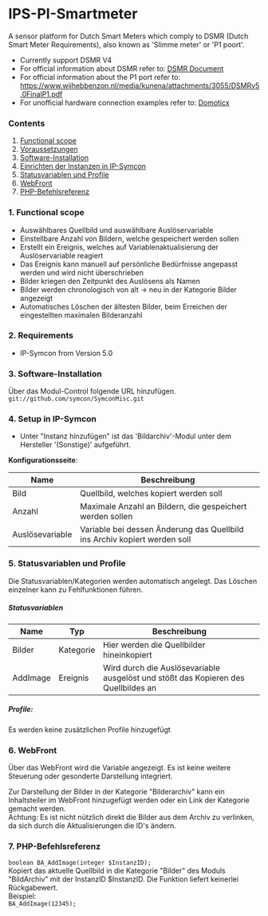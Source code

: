 # IPS-PI-Smartmeter
A sensor platform for Dutch Smart Meters which comply to DSMR (Dutch Smart Meter Requirements), also known as 'Slimme meter' or 'P1 poort'.

- Currently support DSMR V4
- For official information about DSMR refer to: [DSMR Document](https://www.netbeheernederland.nl/dossiers/slimme-meter-15)
- For official information about the P1 port refer to: <https://www.wijhebbenzon.nl/media/kunena/attachments/3055/DSMRv5.0FinalP1.pdf>
- For unofficial hardware connection examples refer to: [Domoticx](http://domoticx.com/p1-poort-slimme-meter-hardware/)

### Contents

1. [Functional scope](#1-functionalscope)
2. [Voraussetzungen](#2-voraussetzungen)
3. [Software-Installation](#3-software-installation)
4. [Einrichten der Instanzen in IP-Symcon](#4-einrichten-der-instanzen-in-ip-symcon)
5. [Statusvariablen und Profile](#5-statusvariablen-und-profile)
6. [WebFront](#6-webfront)
7. [PHP-Befehlsreferenz](#7-php-befehlsreferenz)

### 1. Functional scope
* Auswählbares Quellbild und auswählbare Auslöservariable
* Einstellbare Anzahl von Bildern, welche gespeichert werden sollen
* Erstellt ein Ereignis, welches auf Variablenaktualisierung der Auslöservariable reagiert
* Das Ereignis kann manuell auf persönliche Bedürfnisse angepasst werden und wird nicht überschrieben
* Bilder kriegen den Zeitpunkt des Auslösens als Namen
* Bilder werden chronologisch von alt -> neu in der Kategorie Bilder angezeigt
* Automatisches Löschen der ältesten Bilder, beim Erreichen der eingestellten maximalen Bilderanzahl

### 2. Requirements

- IP-Symcon from Version 5.0

### 3. Software-Installation

Über das Modul-Control folgende URL hinzufügen.  
`git://github.com/symcon/SymconMisc.git`  

### 4. Setup in IP-Symcon

- Unter "Instanz hinzufügen" ist das 'Bildarchiv'-Modul unter dem Hersteller '(Sonstige)' aufgeführt.  

__Konfigurationsseite__:

Name            | Beschreibung
--------------- | ---------------------------------
Bild            | Quellbild, welches kopiert werden soll
Anzahl          | Maximale Anzahl an Bildern, die gespeichert werden sollen
Auslösevariable | Variable bei dessen Änderung das Quellbild ins Archiv kopiert werden soll 

### 5. Statusvariablen und Profile

Die Statusvariablen/Kategorien werden automatisch angelegt. Das Löschen einzelner kann zu Fehlfunktionen führen.

##### Statusvariablen

Name     | Typ       | Beschreibung
-------- | --------- | ----------------
Bilder   | Kategorie | Hier werden die Quellbilder hineinkopiert
AddImage | Ereignis  | Wird durch die Auslösevariable ausgelöst und stößt das Kopieren des Quellbildes an

##### Profile:

Es werden keine zusätzlichen Profile hinzugefügt

### 6. WebFront

Über das WebFront wird die Variable angezeigt. Es ist keine weitere Steuerung oder gesonderte Darstellung integriert.

Zur Darstellung der Bilder in der Kategorie "Bilderarchiv" kann ein Inhaltsteiler im WebFront hinzugefügt werden oder ein Link der Kategorie gemacht werden.  
Achtung: Es ist nicht nützlich direkt die Bilder aus dem Archiv zu verlinken, da sich durch die Aktualisierungen die ID's ändern.


### 7. PHP-Befehlsreferenz

`boolean BA_AddImage(integer $InstanzID);`  
Kopiert das aktuelle Quellbild in die Kategorie "Bilder" des Moduls "BildArchiv" mit der InstanzID $InstanzID.
Die Funktion liefert keinerlei Rückgabewert.  
Beispiel:  
`BA_AddImage(12345);`
